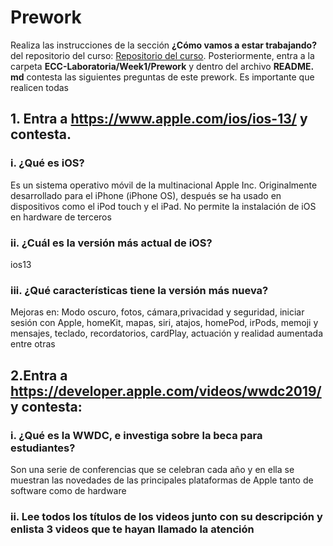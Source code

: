 # Prework
Realiza las instrucciones de la sección  **¿Cómo vamos a estar trabajando?** del repositorio del curso: [Repositorio del curso](
https://github.com/ECC-Laboratoria/StartHere "https://github.com/ECC-Laboratoria/StartHere"). Posteriormente, entra a la carpeta **ECC-Laboratoria/Week1/Prework**  y dentro del archivo **README. md** contesta las siguientes preguntas de este prework. Es importante que realicen todas


## 1. Entra a  https://www.apple.com/ios/ios-13/ y contesta.

### i. ¿Qué es iOS?
Es un sistema operativo móvil de la multinacional Apple Inc. Originalmente desarrollado para el iPhone (iPhone OS), después se ha usado en dispositivos como el iPod touch y el iPad. No permite la instalación de iOS en hardware de terceros

### ii. ¿Cuál es la versión más actual de iOS?
ios13

### iii. ¿Qué características tiene la versión más nueva?
Mejoras en: Modo oscuro, fotos,  cámara,privacidad y seguridad, iniciar sesión con Apple, homeKit, mapas, siri, atajos, homePod, irPods, memoji y mensajes, teclado, recordatorios, cardPlay, actuación y realidad aumentada entre otras

## 2.Entra a https://developer.apple.com/videos/wwdc2019/ y contesta:

### i. ¿Qué es la WWDC, e investiga sobre la beca para estudiantes?
Son una serie de conferencias que se celebran cada año  y en ella se muestran las novedades de las principales plataformas de Apple tanto de software como de hardware
### ii. Lee todos los títulos de los videos junto con su descripción y enlista 3 videos que te hayan llamado la atención
